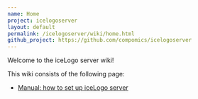 ```yaml
---
name: Home
project: icelogoserver
layout: default
permalink: /icelogoserver/wiki/home.html
github_project: https://github.com/compomics/icelogoserver
---
```


Welcome to the iceLogo server wiki!

This wiki consists of the following page:

  * [Manual: how to set up iceLogo server](/icelogoserver/wiki/manual.html)